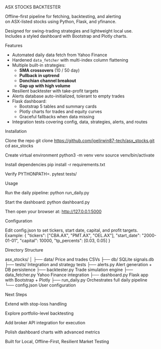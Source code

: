 ASX STOCKS BACKTESTER

Offline-first pipeline for fetching, backtesting, and alerting  
on ASX-listed stocks using Python, Flask, and yfinance.

Designed for swing-trading strategies and lightweight local use.  
Includes a styled dashboard with Bootstrap and Plotly charts.

Features

- Automated daily data fetch from Yahoo Finance  
- Hardened `data_fetcher` with multi-index column flattening  
- Multiple built-in strategies:
  - **SMA crossovers** (10 / 50 day)  
  - **Pullback in uptrend**  
  - **Donchian channel breakout**  
  - **Gap up with high volume**  
- Resilient backtester with take-profit targets  
- Alerts database auto-initialized, tolerant to empty trades  
- Flask dashboard:
  - Bootstrap 5 tables and summary cards  
  - Plotly charts for trades and equity curves  
  - Graceful fallbacks when data missing  
- Integration tests covering config, data, strategies, alerts, and routes  

Installation

Clone the repo
git clone https://github.com/joelirwin87-tech/asx_stocks.git
cd asx_stocks

Create virtual environment
python3 -m venv venv
source venv/bin/activate

Install dependencies
pip install -r requirements.txt

Verify
PYTHONPATH=. pytest tests/

Usage

Run the daily pipeline:
python run_daily.py

Start the dashboard:
python dashboard.py

Then open your browser at:
http://127.0.0.1:5000

Configuration

Edit config.json to set tickers, start date, capital, and profit targets.
Example:
{
  "tickers": ["CBA.AX", "PMT.AX", "OEL.AX"],
  "start_date": "2000-01-01",
  "capital": 10000,
  "tp_percents": [0.03, 0.05]
}

Directory Structure

asx_stocks/
│
├── data/              		Price and trades CSVs
├── db/                		SQLite signals.db
├── tests/            		Integration and strategy tests
├── alerts.py          		Alert generation + DB persistence
├── backtester.py        	Trade simulation engine
├── data_fetcher.py  		  Yahoo Finance integration
├── dashboard.py      	  Flask app with Bootstrap + Plotly
├── run_daily.py     		  Orchestrates full daily pipeline
└── config.json   		    User configuration


Next Steps

Extend with stop-loss handling


Explore portfolio-level backtesting


Add broker API integration for execution


Polish dashboard charts with advanced metrics



Built for Local, Offline-First, Resilient Market Testing

